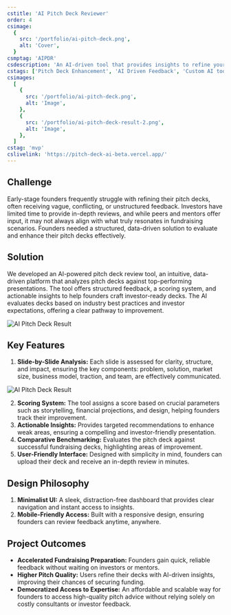 ```yaml
---
cstitle: 'AI Pitch Deck Reviewer'
order: 4
csimage:
  {
    src: '/portfolio/ai-pitch-deck.png',
    alt: 'Cover',
  }
csmptag: 'AIPDR'
csdescription: 'An AI-driven tool that provides insights to refine your pitch deck, geared towards founders looking to improve investor appeal, maximize their fundraising potential, and stand out.'
cstags: ['Pitch Deck Enhancement', 'AI Driven Feedback', 'Custom AI tool development']
csimages:
  [
    {
      src: '/portfolio/ai-pitch-deck.png',
      alt: 'Image',
    },
    {
      src: '/portfolio/ai-pitch-deck-result-2.png',
      alt: 'Image',
    },
  ]
cstag: 'mvp'
cslivelink: 'https://pitch-deck-ai-beta.vercel.app/'
---
```


## Challenge

Early-stage founders frequently struggle with refining their pitch decks, often receiving vague, conflicting, or unstructured feedback. Investors have limited time to provide in-depth reviews, and while peers and mentors offer input, it may not always align with what truly resonates in fundraising scenarios. Founders needed a structured, data-driven solution to evaluate and enhance their pitch decks effectively.

## Solution

We developed an AI-powered pitch deck review tool, an intuitive, data-driven platform that analyzes pitch decks against top-performing presentations. The tool offers structured feedback, a scoring system, and actionable insights to help founders craft investor-ready decks. The AI evaluates decks based on industry best practices and investor expectations, offering a clear pathway to improvement.

![AI Pitch Deck Result](/portfolio/ai-pitch-deck-result-3.png) 

## Key Features

1. **Slide-by-Slide Analysis:** Each slide is assessed for clarity, structure, and impact, ensuring the key components: problem, solution, market size, business model, traction, and team, are effectively communicated.

![AI Pitch Deck Result](/portfolio/ai-pitch-deck-result-4.png) 

2. **Scoring System:** The tool assigns a score based on crucial parameters such as storytelling, financial projections, and design, helping founders track their improvement.
3. **Actionable Insights:** Provides targeted recommendations to enhance weak areas, ensuring a compelling and investor-friendly presentation.
4. **Comparative Benchmarking:** Evaluates the pitch deck against successful fundraising decks, highlighting areas of improvement.
5. **User-Friendly Interface:** Designed with simplicity in mind, founders can upload their deck and receive an in-depth review in minutes.


## Design Philosophy

1. **Minimalist UI:** A sleek, distraction-free dashboard that provides clear navigation and instant access to insights.
2. **Mobile-Friendly Access:** Built with a responsive design, ensuring founders can review feedback anytime, anywhere.

## Project Outcomes

- **Accelerated Fundraising Preparation:** Founders gain quick, reliable feedback without waiting on investors or mentors.
- **Higher Pitch Quality:** Users refine their decks with AI-driven insights, improving their chances of securing funding.
- **Democratized Access to Expertise:** An affordable and scalable way for founders to access high-quality pitch advice without relying solely on costly consultants or investor feedback.
